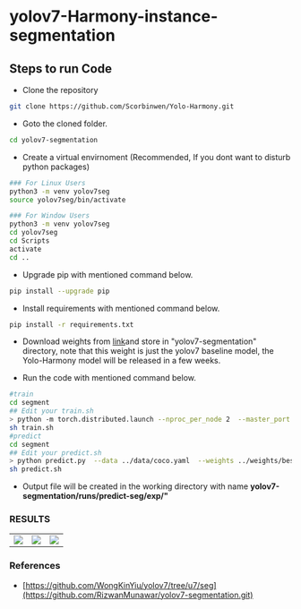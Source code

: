 # yolov7-Harmony-instance-segmentation


## Steps to run Code

- Clone the repository
```bash
git clone https://github.com/Scorbinwen/Yolo-Harmony.git
```
- Goto the cloned folder.
```bash
cd yolov7-segmentation
```
- Create a virtual envirnoment (Recommended, If you dont want to disturb python packages)
```bash
### For Linux Users
python3 -m venv yolov7seg
source yolov7seg/bin/activate

### For Window Users
python3 -m venv yolov7seg
cd yolov7seg
cd Scripts
activate
cd ..
```
- Upgrade pip with mentioned command below.
```bash
pip install --upgrade pip
```
- Install requirements with mentioned command below.
```bash
pip install -r requirements.txt
```
- Download weights from [link](https://github.com/RizwanMunawar/yolov7-segmentation/releases/download/yolov7-segmentation/yolov7-seg.pt)and store in "yolov7-segmentation" directory, note that this weight is just the yolov7 baseline model,
  the Yolo-Harmony model will be released in a few weeks.

- Run the code with mentioned command below.
```bash
#train
cd segment
## Edit your train.sh
> python -m torch.distributed.launch --nproc_per_node 2  --master_port 29501 --use_env train.py --sync-bn --batch-size 60 --workers 64 --imgsz 640 --device 0,1 --save-period 30 --data ../data/coco.yaml --cfg ../models/segment/yolov7-seg-combine-mask.yaml  --hyp hyp.scratch-high.yaml --combine_mask
sh train.sh
#predict
cd segment
## Edit your predict.sh
> python predict.py  --data ../data/coco.yaml  --weights ../weights/best.pt --source /path/to/data
sh predict.sh
```

- Output file will be created in the working directory with name <b>yolov7-segmentation/runs/predict-seg/exp/"</b>

### RESULTS
<table>
  <tr>
    <td><img src="https://github.com/user-attachments/assets/8722d813-c78e-44c7-a6ff-b71df4d856df"></td>
    <td><img src="https://github.com/user-attachments/assets/d1696ec5-7c83-44f1-bba8-006f3dc63cb3"></td>
    <td><img src="https://github.com/user-attachments/assets/df5297f5-71ca-4e56-b95f-41543b798c17"></td>
  </tr>
  </tr>
 </table>



### References
- [https://github.com/WongKinYiu/yolov7/tree/u7/seg](https://github.com/RizwanMunawar/yolov7-segmentation.git)

